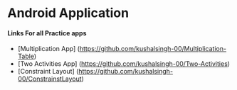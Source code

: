 # Android Application
#### Links For all Practice apps 
* [Multiplication App] (https://github.com/kushalsingh-00/Multiplication-Table)
* [Two Activities App] (https://github.com/kushalsingh-00/Two-Activities)
* [Constraint Layout] (https://github.com/kushalsingh-00/ConstrainstLayout)
